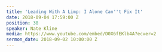 ```yaml
---
title: 'Leading With A Limp: I Alone Can''t Fix It'
date: 2018-09-04 17:59:00 Z
position: 38
speaker: Nate Kline
media: https://www.youtube.com/embed/D0X6fEKlb4A?ecver=2
sermon_date: 2018-09-02 10:00:00 Z
---
```


